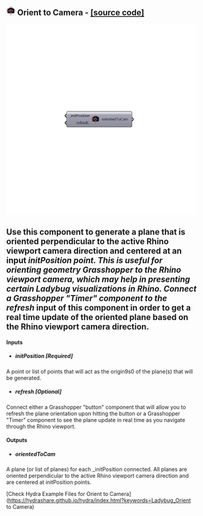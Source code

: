 ## ![](../../images/icons/Orient_to_Camera.png) Orient to Camera - [[source code]](https://github.com/mostaphaRoudsari/ladybug/tree/master/src/Ladybug_Orient%20to%20Camera.py)

![](../../images/components/Orient_to_Camera.png)

Use this component to generate a plane that is oriented perpendicular to the active Rhino viewport camera direction and centered at an input _initPosition point.
 This is useful for orienting geometry Grasshopper to the Rhino viewport camera, which may help in presenting certain Ladybug visualizations in Rhino.
 Connect a Grasshopper "Timer" component to the refresh_ input of this component in order to get a real time update of the oriented plane based on the Rhino viewport camera direction.
 -
 

#### Inputs
* ##### initPosition [Required]
A point or list of points that will act as the origin9s0 of the plane(s) that will be generated.
* ##### refresh [Optional]
Connect either a Grasshopper "button" component that will allow you to refresh the plane orientation upon hitting the button or a Grasshopper "Timer" component to see the plane update in real time as you navigate through the Rhino viewport.

#### Outputs
* ##### orientedToCam
A plane (or list of planes) for each _initPosition connected. All planes are oriented perpendicular to the active Rhino viewport camera direction and are centered at initPosition points.


[Check Hydra Example Files for Orient to Camera](https://hydrashare.github.io/hydra/index.html?keywords=Ladybug_Orient to Camera)